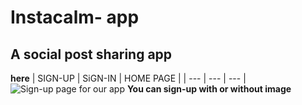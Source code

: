 
# Instacalm- app

## A social post sharing app

**here** | SIGN-UP |  SiGN-IN | HOME PAGE |
         | --- | --- | --- |
![Sign-up page for our app](https://firebasestorage.googleapis.com/v0/b/fir-login-react-66d68.appspot.com/o/images%2Finstacalm%201.PNG?alt=media&token=d12f9dbf-9689-4e78-8e9d-b9c9798f47bd)
**You can sign-up with or without image**

